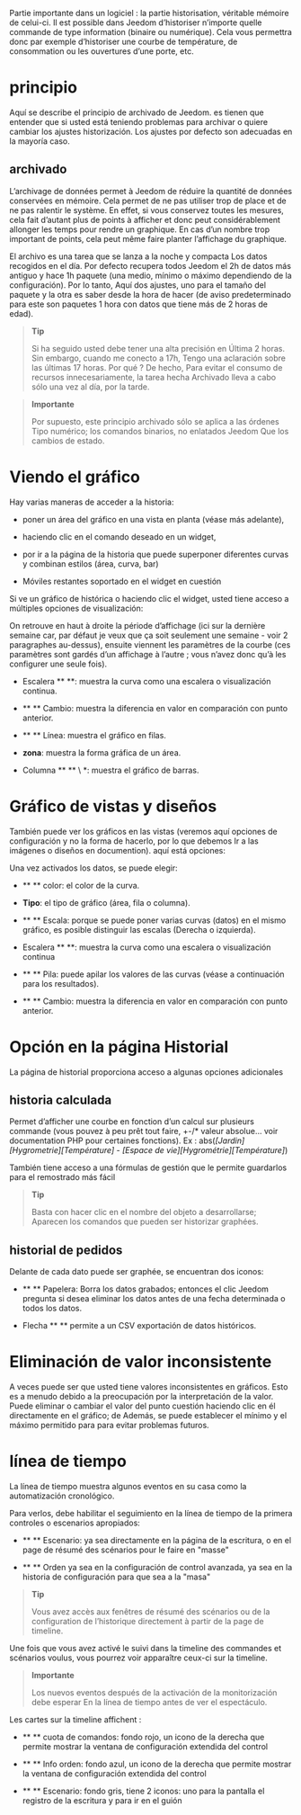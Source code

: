 Partie importante dans un logiciel : la partie historisation, véritable
mémoire de celui-ci. Il est possible dans Jeedom d’historiser n’importe
quelle commande de type information (binaire ou numérique). Cela vous
permettra donc par exemple d’historiser une courbe de température, de
consommation ou les ouvertures d’une porte, etc.​

principio
========

Aquí se describe el principio de archivado de Jeedom. es
tienen que entender que si usted está teniendo problemas
para archivar o quiere cambiar los ajustes
historización. Los ajustes por defecto son adecuadas en la mayoría
caso.

archivado
---------

L’archivage de données permet à Jeedom de réduire la quantité de données
conservées en mémoire. Cela permet de ne pas utiliser trop de place et
de ne pas ralentir le système. En effet, si vous conservez toutes les
mesures, cela fait d’autant plus de points à afficher et donc peut
considérablement allonger les temps pour rendre un graphique. En cas
d’un nombre trop important de points, cela peut même faire planter
l’affichage du graphique.

El archivo es una tarea que se lanza a la noche y compacta
Los datos recogidos en el día. Por defecto recupera todos Jeedom
el 2h de datos más antiguo y hace 1h paquete (una
medio, mínimo o máximo dependiendo de la configuración). Por lo tanto,
Aquí dos ajustes, uno para el tamaño del paquete y la otra es saber
desde la hora de hacer (de aviso predeterminado para este son paquetes
1 hora con datos que tiene más de 2 horas de edad).

> **Tip**
>
> Si ha seguido usted debe tener una alta precisión en
> Última 2 horas. Sin embargo, cuando me conecto a 17h,
> Tengo una aclaración sobre las últimas 17 horas. Por qué ? De hecho,
> Para evitar el consumo de recursos innecesariamente, la tarea hecha
> Archivado lleva a cabo sólo una vez al día, por la tarde.

> **Importante**
>
> Por supuesto, este principio archivado sólo se aplica a las órdenes
> Tipo numérico; los comandos binarios, no enlatados Jeedom
> Que los cambios de estado.

Viendo el gráfico
========================

Hay varias maneras de acceder a la historia:

-   poner un área del gráfico en una vista en planta (véase más adelante),

-   haciendo clic en el comando deseado en un widget,

-   por ir a la página de la historia que puede superponer
    diferentes curvas y combinan estilos (área, curva, bar)

-   Móviles restantes soportado en el widget en cuestión

Si ve un gráfico de histórica o haciendo clic
el widget, usted tiene acceso a múltiples opciones de visualización:

On retrouve en haut à droite la période d’affichage (ici sur la dernière
semaine car, par défaut je veux que ça soit seulement une semaine - voir
2 paragraphes au-dessus), ensuite viennent les paramètres de la courbe
(ces paramètres sont gardés d’un affichage à l’autre ; vous n’avez donc
qu’à les configurer une seule fois).

-   Escalera ** **: muestra la curva como una
    escalera o visualización continua.

-   ** ** Cambio: muestra la diferencia en valor en comparación con
    punto anterior.

-   ** ** Línea: muestra el gráfico en filas.

-   **zona**: muestra la forma gráfica de un área.

-   Columna ** ** \ *: muestra el gráfico de barras.

Gráfico de vistas y diseños
=====================================

También puede ver los gráficos en las vistas (veremos aquí
opciones de configuración y no la forma de hacerlo, por lo que debemos
Ir a las imágenes o diseños en documention). aquí está
opciones:

Una vez activados los datos, se puede elegir:

-   ** ** color: el color de la curva.

-   **Tipo**: el tipo de gráfico (área, fila o columna).

-   ** ** Escala: porque se puede poner varias curvas (datos)
    en el mismo gráfico, es posible distinguir las escalas
    (Derecha o izquierda).

-   Escalera ** **: muestra la curva como una
    escalera o visualización continua

-   ** ** Pila: puede apilar los valores de las curvas (véase
    a continuación para los resultados).

-   ** ** Cambio: muestra la diferencia en valor en comparación con
    punto anterior.

Opción en la página Historial
===============================

La página de historial proporciona acceso a algunas opciones adicionales

historia calculada
------------------

Permet d’afficher une courbe en fonction d’un calcul sur plusieurs
commande (vous pouvez à peu prêt tout faire, +-/\* valeur absolue…​ voir
documentation PHP pour certaines fonctions). Ex :
abs(*\[Jardin\]\[Hygrometrie\]\[Température\]* - *\[Espace de
vie\]\[Hygrométrie\]\[Température\]*)

También tiene acceso a una fórmulas de gestión que le permite
guardarlos para el remostrado más fácil

> **Tip**
>
> Basta con hacer clic en el nombre del objeto a desarrollarse;
> Aparecen los comandos que pueden ser historizar graphées.

historial de pedidos
----------------------

Delante de cada dato puede ser graphée, se encuentran dos iconos:

-   ** ** Papelera: Borra los datos grabados; entonces
    el clic Jeedom pregunta si desea eliminar los datos antes de una
    fecha determinada o todos los datos.

-   Flecha ** ** permite a un CSV exportación de datos históricos.

Eliminación de valor inconsistente
=================================

A veces puede ser que usted tiene valores inconsistentes en
gráficos. Esto es a menudo debido a la preocupación por la interpretación de la
valor. Puede eliminar o cambiar el valor del punto
cuestión haciendo clic en él directamente en el gráfico; de
Además, se puede establecer el mínimo y el máximo permitido para
para evitar problemas futuros.

línea de tiempo
========

La línea de tiempo muestra algunos eventos en su casa como la automatización
cronológico.

Para verlos, debe habilitar el seguimiento en la línea de tiempo de la primera
controles o escenarios apropiados:

-   ** ** Escenario: ya sea directamente en la página de la escritura, o en el
    page de résumé des scénarios pour le faire en "masse"

-   ** ** Orden ya sea en la configuración de control avanzada,
    ya sea en la historia de configuración para que sea a la "masa"

> **Tip**
>
> Vous avez accès aux fenêtres de résumé des scénarios ou de la
> configuration de l’historique directement à partir de la page de
> timeline.

Une fois que vous avez activé le suivi dans la timeline des commandes et
scénarios voulus, vous pourrez voir apparaître ceux-ci sur la timeline.

> **Importante**
>
> Los nuevos eventos después de la activación de la monitorización debe esperar
> En la línea de tiempo antes de ver el espectáculo.

Les cartes sur la timeline affichent :

-   ** ** cuota de comandos: fondo rojo, un icono de la derecha que permite
    mostrar la ventana de configuración extendida del control

-   ** ** Info orden: fondo azul, un icono de la derecha que permite
    mostrar la ventana de configuración extendida del control

-   ** ** Escenario: fondo gris, tiene 2 iconos: uno para la pantalla
    el registro de la escritura y para ir en el guión


